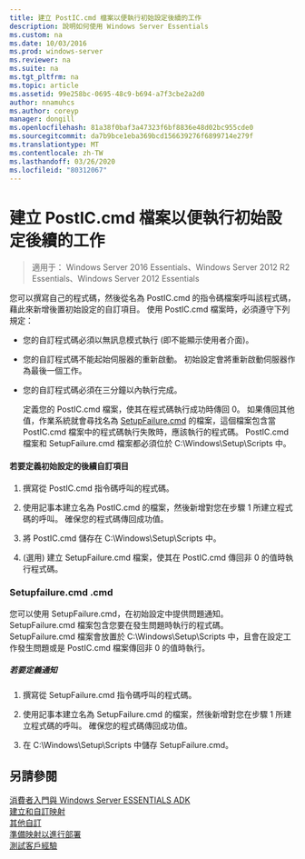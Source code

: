 ```yaml
---
title: 建立 PostIC.cmd 檔案以便執行初始設定後續的工作
description: 說明如何使用 Windows Server Essentials
ms.custom: na
ms.date: 10/03/2016
ms.prod: windows-server
ms.reviewer: na
ms.suite: na
ms.tgt_pltfrm: na
ms.topic: article
ms.assetid: 99e258bc-0695-48c9-b694-a7f3cbe2a2d0
author: nnamuhcs
ms.author: coreyp
manager: dongill
ms.openlocfilehash: 81a38f0baf3a47323f6bf8836e48d02bc955cde0
ms.sourcegitcommit: da7b9bce1eba369bcd156639276f6899714e279f
ms.translationtype: MT
ms.contentlocale: zh-TW
ms.lasthandoff: 03/26/2020
ms.locfileid: "80312067"
---
```

# <a name="create-the-posticcmd-file-for-running-post-initial-configuration-tasks"></a>建立 PostIC.cmd 檔案以便執行初始設定後續的工作

>適用于： Windows Server 2016 Essentials、Windows Server 2012 R2 Essentials、Windows Server 2012 Essentials

您可以撰寫自己的程式碼，然後從名為 PostIC.cmd 的指令碼檔案呼叫該程式碼，藉此來新增後置初始設定的自訂項目。 使用 PostIC.cmd 檔案時，必須遵守下列規定：  
  
- 您的自訂程式碼必須以無訊息模式執行 (即不能顯示使用者介面)。  
  
- 您的自訂程式碼不能起始伺服器的重新啟動。 初始設定會將重新啟動伺服器作為最後一個工作。  
  
- 您的自訂程式碼必須在三分鐘以內執行完成。  
  
  定義您的 PostIC.cmd 檔案，使其在程式碼執行成功時傳回 0。 如果傳回其他值，作業系統就會尋找名為 [SetupFailure.cmd](Create-the-PostIC.cmd-File-for-Running-Post-Initial-Configuration-Tasks.md#BKMK_SetupFailure) 的檔案，這個檔案包含當 PostIC.cmd 檔案中的程式碼執行失敗時，應該執行的程式碼。 PostIC.cmd 檔案和 SetupFailure.cmd 檔案都必須位於 C:\Windows\Setup\Scripts 中。  
  
#### <a name="to-define-post-initial-configuration-customizations"></a>若要定義初始設定的後續自訂項目  
  
1.  撰寫從 PostIC.cmd 指令碼呼叫的程式碼。  
  
2.  使用記事本建立名為 PostIC.cmd 的檔案，然後新增對您在步驟 1 所建立程式碼的呼叫。 確保您的程式碼傳回成功值。  
  
3.  將 PostIC.cmd 儲存在 C:\Windows\Setup\Scripts 中。  
  
4.  (選用) 建立 SetupFailure.cmd 檔案，使其在 PostIC.cmd 傳回非 0 的值時執行程式碼。  
  
###  <a name="setupfailurecmd"></a><a name="BKMK_SetupFailure"></a>Setupfailure.cmd .cmd  
 您可以使用 SetupFailure.cmd，在初始設定中提供問題通知。 SetupFailure.cmd 檔案包含您要在發生問題時執行的程式碼。 SetupFailure.cmd 檔案會放置於 C:\Windows\Setup\Scripts 中，且會在設定工作發生問題或是 PostIC.cmd 檔案傳回非 0 的值時執行。  
  
##### <a name="to-define-notifications"></a>若要定義通知  
  
1.  撰寫從 SetupFailure.cmd 指令碼呼叫的程式碼。  
  
2.  使用記事本建立名為 SetupFailure.cmd 的檔案，然後新增對您在步驟 1 所建立程式碼的呼叫。 確保您的程式碼傳回成功值。  
  
3.  在 C:\Windows\Setup\Scripts 中儲存 SetupFailure.cmd。  
  
## <a name="see-also"></a>另請參閱  
 [消費者入門與 Windows Server ESSENTIALS ADK](Getting-Started-with-the-Windows-Server-Essentials-ADK.md)   
 [建立和自訂映射](Creating-and-Customizing-the-Image.md)   
 [其他自訂](Additional-Customizations.md)   
 [準備映射以進行部署](Preparing-the-Image-for-Deployment.md)   
 [測試客戶經驗](Testing-the-Customer-Experience.md)